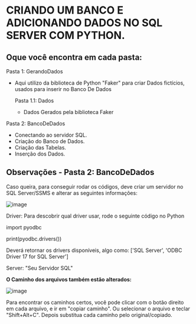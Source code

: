 # CRIANDO UM BANCO E ADICIONANDO DADOS NO SQL SERVER COM PYTHON.

## Oque você encontra em cada pasta:

Pasta 1: GerandoDados
 - Aqui utilizo da biblioteca de Python "Faker" para criar Dados fictícios, usados para inserir no Banco De Dados

   Pasta 1.1: Dados
   - Dados Gerados pela biblioteca Faker

Pasta 2: BancoDeDados
 - Conectando ao servidor SQL.
 - Criação do Banco de Dados.
 - Criação das Tabelas.
 - Inserção dos Dados.


## Observações - Pasta 2: BancoDeDados

Caso queira, para conseguir rodar os códigos, deve criar um servidor no SQL Server/SSMS e alterar as seguintes informações:

![image](https://github.com/user-attachments/assets/9ec92bd6-c098-419a-b870-f36f05c4d400)

Driver: 
Para descobrir qual driver usar, rode o seguinte código no Python

 import pyodbc
 
 print(pyodbc.drivers())

Deverá retornar os drivers disponíveis, algo como:
 ['SQL Server', 'ODBC Driver 17 for SQL Server']

Server: "Seu Servidor SQL"


**O Caminho dos arquivos também estão alterados:**

![image](https://github.com/user-attachments/assets/7232b6c8-247b-47c0-a892-4be518f36c4e)

Para encontrar os caminhos certos, você pode clicar com o botão direito em cada arquivo, e ir em "copiar caminho". Ou selecionar o arquivo e teclar "Shift+Alt+C".
Depois substitua cada caminho pelo original/copiado.
